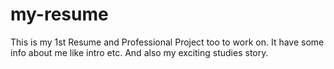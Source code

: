 # my-resume
This is my 1st Resume and Professional Project too to work on. It have some info about me like intro etc. And also my exciting studies story.
